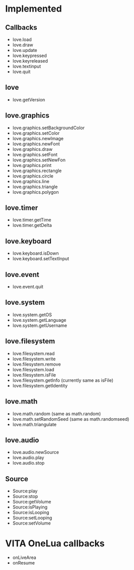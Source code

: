 # Implemented

## Callbacks
- love.load
- love.draw
- love.update
- love.keypressed
- love.keyreleased
- love.textinput
- love.quit

## love
- love.getVersion

## love.graphics
- love.graphics.setBackgroundColor
- love.graphics.setColor
- love.graphics.newImage
- love.graphics.newFont
- love.graphics.draw
- love.graphics.setFont
- love.graphics.setNewFon
- love.graphics.print
- love.graphics.rectangle
- love.graphics.circle
- love.graphics.line
- love.graphics.triangle
- love.graphics.polygon

## love.timer
- love.timer.getTime
- love.timer.getDelta

## love.keyboard
- love.keyboard.isDown
- love.keyboard.setTextInput

## love.event
- love.event.quit

## love.system
- love.system.getOS
- love.system.getLanguage
- love.system.getUsername

## love.filesystem
- love.filesystem.read
- love.filesystem.write
- love.filesystem.remove
- love.filesystem.load
- love.filesystem.isFile
- love.filesystem.getInfo (currently same as isFile)
- love.filesystem.getIdentity

## love.math
- love.math.random (same as math.random)
- love.math.setRandomSeed (same as math.randomseed)
- love.math.triangulate

## love.audio
- love.audio.newSource
- love.audio.play
- love.audio.stop

## Source
- Source:play
- Source:stop
- Source:getVolume
- Source:isPlaying
- Source:isLooping
- Source:setLooping
- Source:setVolume


# VITA OneLua callbacks
- onLiveArea
- onResume
